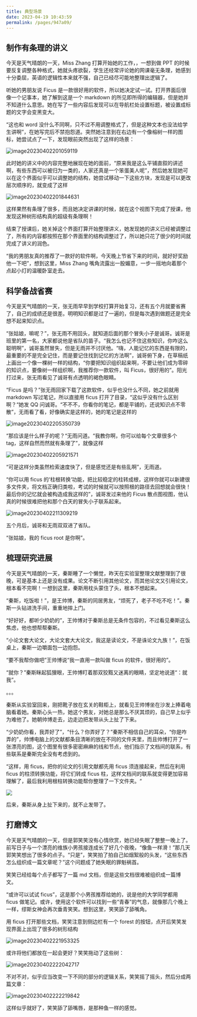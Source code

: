 ```yaml
---
title: 典型场景
date: 2023-04-19 10:43:59
permalink: /pages/947a09/
---
```


## 制作有条理的讲义

今天是天气晴朗的一天，Miss Zhang 打算开始她的工作，，一想到做 PPT 的时候要反复调整各种格式，她就头疼欲裂，学生还经常评论她的网课毫无条理，她感到十分委屈，英语的逻辑性本来就不强，自己已经尽可能地整理出逻辑了。

听她的男朋友说 Ficus 是一款很好用的软件，所以她决定试一试。打开界面后很像一个记事本，她了解到这是一个 markdown 的所见即所得的编辑器，但是她并不知道什么意思。她在写了一些内容后发现可以在导航栏处设置标题，被设置成标题的文字会变黑变大。

“这也和 word 没什么不同啊，只不过不用调整格式了，但是这种文本也没法给学生讲啊”，在她写完后不禁抱怨道。突然她注意到在右边有一个像榕树一样的图标，她尝试点了一下，发现眼前突然出现了这样的场景：

![image20230402201059119](./example/image20230402201059119.png)

此时她的讲义中的内容完整地展现在她的面前，“原来我是这么平铺直叙的讲述啊，有些东西可以被归为一类的，人家还真是一个笨蛋美人呢”，然后她发现她可以在这个界面似乎可以调整她的结构，她尝试移动一下这些方块，发现是可以更改层次顺序的，就变成了这样

![image20230402201844631](./example/image20230402201844631.png)

这样果然有条理了很多，而且她决定讲课的时候，就在这个视图下完成了授课，他发现这种树形结构真的超级有条理啊！

结束了授课后，她关掉这个界面打算开始整理讲义，她发现她的讲义已经被调整过了，所有的内容都按照在那个界面里的结构调整过了，所以她只花了很少的时间就完成了讲义的润色。

“我的男朋友真的推荐了一款好的软件啊，今天晚上节省下来的时间，就好好奖励他一下吧”，想到这里，Miss Zhang 嘴角流露出一股媚意，一步一摇地向着那个点起小灯的温暖卧室走去。

## 科学备战省赛

今天是天气晴朗的一天，张无雨早早到学校打算开始复习，还有五个月就要省赛了，自己的成绩还是很差。明明知识都是过了一遍的，但是每次遇到做题还是完全想不起来知识点。

“张姑娘，嘛呢？”，张无雨不用回头，就知道后面的那个冒失小子是诚哥。诚哥是班里的第一名，大家都说他是省队的苗子。“我怎么也记不住这些知识，你咋这么聪明啊”，诚哥虽然冒失，但是无雨并不讨厌他。“嗨，人能记忆的东西是有限的，最重要的不是完全记住，而是要记住找到记忆的方法啊”，诚哥俯下身，在草稿纸上画出一个像一棵树一样的结构，“你要把知识组织起来啊，不要让他们成为零碎的知识点，要像树一样组织啊，我推荐你一款软件，叫 Ficus，很好用的”。阳光打过来，张无雨看见了诚哥有点透明的褐色眼睛。

“Ficus 是吗？”张无雨回家下载了这款软件，似乎也没什么不同，她之前就用 markdown 写过笔记，所以直接用 ficus 打开了目录，“这似乎没有什么区别啊？“她发 QQ 问诚哥。“不不不，你看你的笔记，都是平铺的，还说知识点不零散”，无雨看了看，好像确实是这样的，她的笔记是这样的

![image20230402205350739](./example/image20230402205350739.png)

“那应该是什么样子的呢？“无雨问道。“我教你啊，你可以给每个文章很多个 tag，这样自然而然就有条理了”，就像这样

![image20230402205921571](./example/image20230402205921571.png)

“可是这样分类虽然检索速度快了，但是感觉还是有些乱啊”，无雨道。

“你可以用 ficus 的‘柱根转换‘功能，把比较稳定的柱转成根，这样你就可以新建很多文件夹，将文档正确归类啦，考试的时候就可以按照根的路径去回想就会很快！最后你的记忆就会被构造成我这样的”，诚哥发过来他的 Ficus 散点图视图，他认真的时候很难把他和那个白天的冒失小子联系起来。

![image20230402211309219](./example/image20230402211309219.png)

五个月后，诚哥和无雨双双进了省队。

“张姑娘，我的 ficus root 是你啊”。

## 梳理研究进展

今天是天气晴朗的一天，秦斯睡了一个懒觉，昨天在实验室整理文献整理到了很晚，可是基本上还是没有成果。论文不断引用其他论文，而其他论文又引用论文，根本看不完啊！一想到这里，秦斯用枕头蒙住了头，根本不想起来。

“秦斯，吃饭啦！”，是王帅博，秦斯的同居男友，“烦死了，老子不吃不吃！”。秦斯一头钻进洗手间，重重地摔上门。

“好好好，都听少奶奶的”，王帅博对于秦斯总是无条件包容的，不过看见秦斯这么焦虑，他也想帮帮秦斯。

“小论文套大论文，大论文套大大论文，我这是读论文，不是诛论文九族！”，在饭桌上，秦斯一边嚼面包一边抱怨。

“要不我帮你做吧”王帅博说“我一直用一款叫做 ficus 的软件，很好用的”。

“就你？”秦斯眯起狐狸眼，王帅博盯着那双狡黠又迷离的眼睛，坚定地说道“：就我”。

。。。

秦斯从实验室回来，刚把靴子放在玄关的鞋柜上，就看见王帅博坐在沙发上捧着电脑看着她。秦斯心头一热，她这个男友，对她总是那么不厌其烦的，自己早上似乎为难他了。她朝帅博走去，边走边把发带从头上扯了下来。

“少奶奶你看，我弄好了”，“什么？你弄好了？”秦斯不相信自己的耳朵，“你是咋弄的”，帅博电脑上的文献都条目清晰的放在不同的文件夹里，而且帅博打开了一张漂亮的图，这个图里有很多密密麻麻的线和节点，他们指示了文档间的联系，有些联系是秦斯完全没有考虑到的。

“这样，用 ficus，把你的论文的引用文献都先用 ficus 须连接起来，然后在利用 ficus 的柱须转换功能，将它们转成 ficus 柱，这样文档间的联系就变得更加容易理解了，最后我利用根柱转换功能帮你整理了一下文件夹。“

![](./example/aerial2tag.png)

后来，秦斯从身上扯下来的，就不止发带了。

## 打磨博文

今天是天气晴朗的一天，但是郭笑笑没有心情欣赏，她已经失眠了整整一晚上了。前写日子与一个漂亮的维族小男孩接连成长了好几个夜晚，“像鱼一样滑！”那几天郭笑笑想出了很多的点子。“只是”，笑笑拍了拍自己如烟絮般的头发，“这些东西怎么组织成一篇文章呢？”这个问题成了她失眠的罪魁祸首。

笑笑已经给每个点子都写了一篇 md 文档，但是这些文档很难被组织成一篇博文。

“或许可以试试 ficus”，这是那个小男孩推荐给她的，说是他的大学同学都用 ficus 做笔记。或许，使用这个软件可以找到一些“青春”的气息，就像那几个晚上一样，缪斯女神会再次垂青笑笑。想到这里，笑笑舔了舔嘴角。

用 ficus 打开那些文档，笑笑注意到侧边栏有一个 forest 的按钮，点开后笑笑发现界面上出现了很多的树形结构

![image20230402221953325](./example/image20230402221953325.png)

或许将他们都放在一起会更好？笑笑拖动了这些树：

![image20230402222042717](./example/image20230402222042717.png)

不对不对，似乎应当改变一下不同的部分的逻辑关系，笑笑摇了摇头，然后分成两篇文章：

![image20230402222219842](./example/image20230402222219842.png)

这样似乎就好了，笑笑舔了舔嘴唇，是那种鱼一样的感觉。